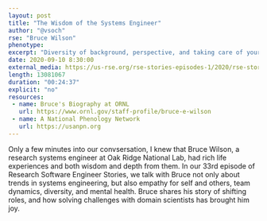 ```yaml
---
layout: post
title: "The Wisdom of the Systems Engineer"
author: "@vsoch"
rse: "Bruce Wilson"
phenotype: 
excerpt: "Diversity of background, perspective, and taking care of yourself and your team are only a few of the ingredients for resilient teams and tools."
date: 2020-09-10 8:30:00
external_media: https://us-rse.org/rse-stories-episodes-1/2020/rse-stories-bruce-wilson-episode-33.mp3
length: 13081067
duration: "00:24:37"
explicit: "no"
resources:
 - name: Bruce's Biography at ORNL
   url: https://www.ornl.gov/staff-profile/bruce-e-wilson
 - name: A National Phenology Network
   url: https://usanpn.org
--- 
```


Only a few minutes into our convsersation, I knew that Bruce Wilson, a research
systems engineer at Oak Ridge National Lab, had rich life experiences and both
wisdom and depth from them. In our 33rd episode of Research Software Engineer Stories,
we talk with Bruce not only about trends in systems engineering, but also empathy for self
and others, team dynamics, diversity, and mental health. Bruce shares his story of
shifting roles, and how solving challenges with domain scientists has brought him joy.
